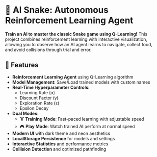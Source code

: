 # 🐍 AI Snake: Autonomous Reinforcement Learning Agent

**Train an AI to master the classic Snake game using Q-Learning!** This project combines reinforcement learning with interactive visualization, allowing you to observe how an AI agent learns to navigate, collect food, and avoid collisions through trial and error.

## 🚀 Features

- **Reinforcement Learning Agent** using Q-Learning algorithm
- **Model Management**: Save/Load trained models with custom names
- **Real-Time Hyperparameter Controls**:
  - Learning Rate (α)
  - Discount Factor (γ)
  - Exploration Rate (ε)
  - Epsilon Decay
- **Dual Modes**:
  - 🏋️ **Training Mode**: Fast-paced learning with adjustable speed
  - 🎮 **Play Mode**: Watch trained AI perform at normal speed
- **Modern UI** with dark theme and neon aesthetics
- **LocalStorage Persistence** for models and settings
- **Interactive Statistics** and performance metrics
- **Collision Detection** and optimized pathfinding
